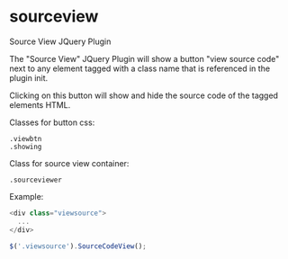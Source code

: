 # sourceview
Source View JQuery Plugin

The "Source View" JQuery Plugin will show a button "view source code" next to any element tagged with a class name that is 
referenced in the plugin init. 

Clicking on this button will show and hide the source code of the tagged elements HTML.

Classes for button css:
```
.viewbtn
.showing
```
Class for source view container:
```
.sourceviewer
```
Example:
```javascript
<div class="viewsource">
  ...
</div>

$('.viewsource').SourceCodeView();
```
